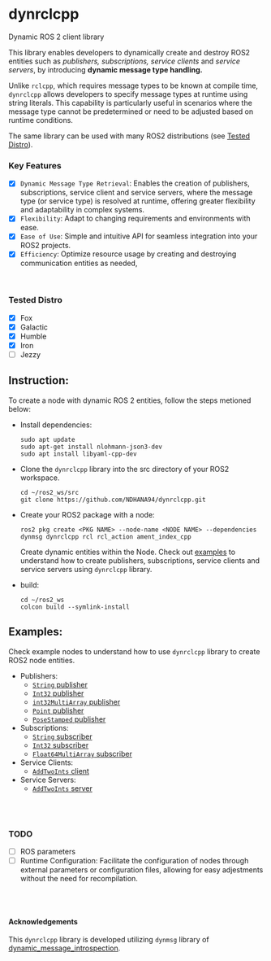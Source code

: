 # dynrclcpp
Dynamic ROS 2 client library

This library enables developers to dynamically create and destroy ROS2 entities such as *publishers, subscriptions, service clients* and *service servers*, by introducing **dynamic message type handling.**

Unlike `rclcpp`, which requires message types to be known at compile time, `dynrclcpp` allows developers to specify message types at runtime using string literals. This capability is particularly useful in scenarios where the message type cannot be predetermined or need to be adjusted based on runtime conditions. 

The same library can be used with many ROS2 distributions (see [Tested Distro](#tested-distro)). 




### Key Features

- [x] `Dynamic Message Type Retrieval`: Enables the creation of publishers, subscriptions, service client and service servers, where the message type (or service type) is resolved at runtime, offering greater flexibility and adaptability in complex systems. 
- [x] `Flexibility`: Adapt to changing requirements and environments with ease.
- [x] `Ease of Use`: Simple and intuitive API for seamless integration into your ROS2 projects.
- [x] `Efficiency`: Optimize resource usage by creating and destroying communication entities as needed, 

</br>

### Tested Distro

- [x] Fox
- [x] Galactic
- [x] Humble
- [x] Iron
- [ ] Jezzy

## Instruction:

To create a node with dynamic ROS 2 entities, follow the steps metioned below:

- Install dependencies:
    ```
    sudo apt update
    sudo apt-get install nlohmann-json3-dev
    sudo apt install libyaml-cpp-dev
    ```
- Clone the `dynrclcpp` library into the src directory of your ROS2 workspace.
    ```
    cd ~/ros2_ws/src
    git clone https://github.com/NDHANA94/dynrclcpp.git
    ```
- Create your ROS2 package with a node:
    ```
    ros2 pkg create <PKG NAME> --node-name <NODE NAME> --dependencies dynmsg dynrclcpp rcl rcl_action ament_index_cpp
    ```
    Create dynamic entities within the Node. Check out [examples](examples/dynrclcpp_examples/src) to understand how to create publishers, subscriptions, service clients and service servers using `dynrclcpp` library.

- build:
    ```
    cd ~/ros2_ws
    colcon build --symlink-install
    ```

## Examples:

Check example nodes to understand how to use `dynrclcpp` library to create ROS2 node entities. 

- Publishers:
    - [`String` publisher](examples/dynrclcpp_examples/src/string_publisher.cpp)
    - [`Int32` publisher](examples/dynrclcpp_examples/src/int_publisher.cpp)
    - [`int32MultiArray` publisher](examples/dynrclcpp_examples/src/multi_int32_publisher.cpp)
    - [`Point` publisher](examples/dynrclcpp_examples/src/point_publisher.cpp)
    - [`PoseStamped` publisher](examples/dynrclcpp_examples/src/pose_stamped_publisher.cpp)
- Subscriptions:
    - [`String` subscriber](examples/dynrclcpp_examples/src/string_subscriber.cpp)
    - [`Int32` subscriber](examples/dynrclcpp_examples/src/int_subscriber.cpp)
    - [`Float64MultiArray` subscriber](examples/dynrclcpp_examples/src/multi_float64_subscriber.cpp)
- Service Clients:
    - [`AddTwoInts` client](examples/dynrclcpp_examples/src/add_two_ints_client.cpp)
- Service Servers:
    - [`AddTwoInts` server](examples/dynrclcpp_examples/src/add_two_ints_service.cpp)

</br></br>


### TODO
- [ ] ROS parameters
- [ ] Runtime Configuration: Facilitate the configuration of nodes through external parameters or configuration files, allowing for easy adjestments without the need for recompilation.

</br></br>

#### Acknowledgements

This `dynrclcpp` library is developed utilizing `dynmsg` library of [ dynamic_message_introspection](https://github.com/osrf/dynamic_message_introspection).




